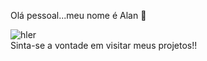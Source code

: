  Olá pessoal...meu nome é Alan 👋

![hler](https://github.com/user-attachments/assets/c0fbcae6-f2b1-4823-9038-6c46fd76f4e1) 
<br>Sinta-se a vontade em visitar meus projetos!!
